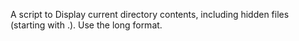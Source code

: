 A script to Display current directory contents, including hidden files (starting with .). Use the long format.
